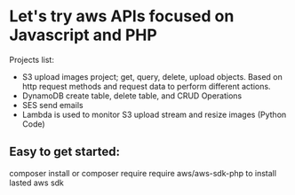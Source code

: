 # Let's try aws APIs focused on Javascript and PHP

Projects list:

 * S3 upload images project; get, query, delete, upload objects. Based on http request methods and request data to perform different actions.
 * DynamoDB create table, delete table, and CRUD Operations
 * SES send emails
 * Lambda is used to monitor S3 upload stream and resize images (Python Code)

## Easy to get started:
  composer install
  or composer require require aws/aws-sdk-php to install lasted aws sdk

